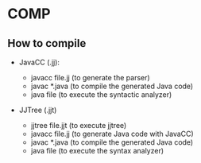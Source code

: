 # COMP

## How to compile

- JavaCC (.jj): 
    - javacc file.jj (to generate the parser)
    - javac *.java (to compile the generated Java code)
    - java file (to execute the syntactic analyzer)

- JJTree (.jjt)
    - jjtree file.jjt (to execute jjtree)
    - javacc file.jj (to generate Java code with JavaCC)
    - javac *.java (to compile the generated Java code)
    - java file (to execute the syntax analyzer)